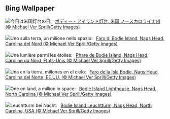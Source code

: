 ## Bing Wallpaper
![](https://www.bing.com/th?id=OHR.BodieNC_JA-JP1160561099_UHD.jpg&w=1000)今日は米国灯台の日:&nbsp;&ensp;[ボディー・アイランド灯台, 米国 ノースカロライナ州 (© Michael Ver Sprill/Getty Images)](https://www.bing.com/th?id=OHR.BodieNC_JA-JP1160561099_UHD.jpg)
<br><br/>
![](https://www.bing.com/th?id=OHR.BodieNC_IT-IT7342146060_UHD.jpg&w=1000)Uno sulla terra, un milione nello spazio:&nbsp;&ensp;[Faro di Bodie Island, Nags Head, Carolina del Nord (© Michael Ver Sprill/Getty Images)](https://www.bing.com/th?id=OHR.BodieNC_IT-IT7342146060_UHD.jpg)
<br><br/>
![](https://www.bing.com/th?id=OHR.BodieNC_FR-FR1484385172_UHD.jpg&w=1000)Une lumière parmi les étoiles:&nbsp;&ensp;[Phare de Bodie Island, Nags Head, Caroline du Nord, États-Unis (© Michael Ver Sprill/Getty Images)](https://www.bing.com/th?id=OHR.BodieNC_FR-FR1484385172_UHD.jpg)
<br><br/>
![](https://www.bing.com/th?id=OHR.BodieNC_ES-ES5892783655_UHD.jpg&w=1000)Una en la tierra, millones en el cielo:&nbsp;&ensp;[Faro de la Isla Bodie, Nags Head, Carolina del Norte, EE.UU. (© Michael Ver Sprill/Getty Images)](https://www.bing.com/th?id=OHR.BodieNC_ES-ES5892783655_UHD.jpg)
<br><br/>
![](https://www.bing.com/th?id=OHR.BodieNC_EN-GB1725462371_UHD.jpg&w=1000)One on land, a million in space:&nbsp;&ensp;[Bodie Island Lighthouse, Nags Head, North Carolina (© Michael Ver Sprill/Getty Images)](https://www.bing.com/th?id=OHR.BodieNC_EN-GB1725462371_UHD.jpg)
<br><br/>
![](https://www.bing.com/th?id=OHR.BodieNC_DE-DE6827272449_UHD.jpg&w=1000)Leuchtturm bei Nacht:&nbsp;&ensp;[Bodie Island Leuchtturm, Nags Head, North Carolina, USA (© Michael Ver Sprill/Getty Images)](https://www.bing.com/th?id=OHR.BodieNC_DE-DE6827272449_UHD.jpg)
<br><br/>

